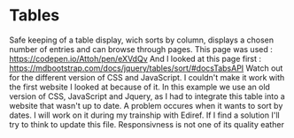 # Tables
Safe keeping of a table display, wich sorts by column, displays a chosen number of entries and can browse through pages.
This page was used : https://codepen.io/Attoh/pen/eXVdQv
And I looked at this page first : https://mdbootstrap.com/docs/jquery/tables/sort/#docsTabsAPI
Watch out for the different version of CSS and JavaScript. I couldn't make it work with the first website I looked at because of it.
In this example we use an old version of CSS, JavaScript and Jquery, as I had to integrate this table into a website that wasn't up to date.
A problem occures when it wants to sort by dates. I will work on it during my trainship with Ediref. If I find a solution I'll try to think to update this file.
Responsivness is not one of its quality eather